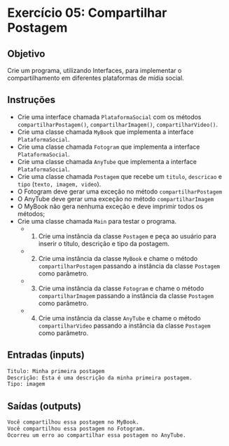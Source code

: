 # Exercício 05: Compartilhar Postagem

## Objetivo

Crie um programa, utilizando Interfaces, para implementar o compartilhamento em diferentes plataformas de mídia social.

## Instruções

* Crie uma interface chamada `PlataformaSocial` com os métodos `compartilharPostagem()`, `compartilharImagem()`, `compartilharVideo()`.
* Crie uma classe chamada `MyBook` que implementa a interface `PlataformaSocial`.
* Crie uma classe chamada `Fotogram` que implementa a interface `PlataformaSocial`.
* Crie uma classe chamada `AnyTube` que implementa a interface `PlataformaSocial`.
* Crie uma classe chamada `Postagem` que recebe um `titulo`, `descricao` e `tipo` (`texto, imagem, video`).
* O Fotogram deve gerar uma exceção no método `compartilharPostagem`
* O AnyTube deve gerar uma exceção no método `compartilharImagem`
* O MyBook não gera nenhuma exceção e deve imprimir todos os métodos;
* Crie uma classe chamada `Main` para testar o programa.
  * 1. Crie uma instância da classe `Postagem` e peça ao usuário para inserir o título, descrição e tipo da postagem.
  * 2. Crie uma instância da classe `MyBook` e chame o método `compartilharPostagem` passando a instância da classe `Postagem` como parâmetro.
  * 3. Crie uma instância da classe `Fotogram` e chame o método `compartilharImagem` passando a instância da classe `Postagem` como parâmetro.
  * 4. Crie uma instância da classe `AnyTube` e chame o método `compartilharVideo` passando a instância da classe `Postagem` como parâmetro.

## Entradas (inputs)

````txt
Titulo: Minha primeira postagem
Descrição: Esta é uma descrição da minha primeira postagem.
Tipo: imagem
````

## Saídas (outputs)

````txt
Você compartilhou essa postagem no MyBook.
Você compartilhou essa postagem no Fotogram.
Ocorreu um erro ao compartilhar essa postagem no AnyTube.
````